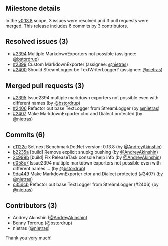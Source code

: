 ## Milestone details

In the [v0.13.8](https://github.com/dotnet/BenchmarkDotNet/issues?q=milestone:v0.13.8) scope, 
3 issues were resolved and 3 pull requests were merged.
This release includes 6 commits by 3 contributors.

## Resolved issues (3)

* [#2394](https://github.com/dotnet/BenchmarkDotNet/issues/2394) Multiple MarkdownExporters not possible (assignee: [@bstordrup](https://github.com/bstordrup))
* [#2399](https://github.com/dotnet/BenchmarkDotNet/issues/2399) Custom MarkdownExporter (assignee: [@nietras](https://github.com/nietras))
* [#2400](https://github.com/dotnet/BenchmarkDotNet/issues/2400) Should StreamLogger be TextWriterLogger? (assignee: [@nietras](https://github.com/nietras))

## Merged pull requests (3)

* [#2395](https://github.com/dotnet/BenchmarkDotNet/pull/2395) Issue2394 multiple markdown exporters not possible even with different names (by [@bstordrup](https://github.com/bstordrup))
* [#2406](https://github.com/dotnet/BenchmarkDotNet/pull/2406) Refactor out base TextLogger from StreamLogger (by [@nietras](https://github.com/nietras))
* [#2407](https://github.com/dotnet/BenchmarkDotNet/pull/2407) Make MarkdownExporter ctor and Dialect protected (by [@nietras](https://github.com/nietras))

## Commits (6)

* [e1122c](https://github.com/dotnet/BenchmarkDotNet/commit/e1122c4cdd743724ca81014decd8dfec8513b3fa) Set next BenchmarkDotNet version: 0.13.8 (by [@AndreyAkinshin](https://github.com/AndreyAkinshin))
* [b2235a](https://github.com/dotnet/BenchmarkDotNet/commit/b2235af5a4003bfd2d0ff659acf13fcaa0da3cbc) [build] Remove explicit snupkg pushing (by [@AndreyAkinshin](https://github.com/AndreyAkinshin))
* [2c999b](https://github.com/dotnet/BenchmarkDotNet/commit/2c999b9a2396a2c8138fa6e5ec093c6f35326b6a) [build] Fix ReleaseTask console help info (by [@AndreyAkinshin](https://github.com/AndreyAkinshin))
* [d058c7](https://github.com/dotnet/BenchmarkDotNet/commit/d058c7b6ff2434e96f177f976a0ce06e1a1643b7) Issue2394 multiple markdown exporters not possible even with different names ... (by [@bstordrup](https://github.com/bstordrup))
* [9da449](https://github.com/dotnet/BenchmarkDotNet/commit/9da44973da1443353815fd97ab4a84346a518c2a) Make MarkdownExporter ctor and Dialect protected (#2407) (by [@nietras](https://github.com/nietras))
* [c35dcb](https://github.com/dotnet/BenchmarkDotNet/commit/c35dcb2b949096d257c743672ce7f2fd276828ad) Refactor out base TextLogger from StreamLogger (#2406) (by [@nietras](https://github.com/nietras))

## Contributors (3)

* Andrey Akinshin ([@AndreyAkinshin](https://github.com/AndreyAkinshin))
* Benny Tordrup ([@bstordrup](https://github.com/bstordrup))
* nietras ([@nietras](https://github.com/nietras))

Thank you very much!

